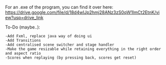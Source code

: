 For an .exe of the program, you can find it over here: 
https://drive.google.com/file/d/18d4wIJp2hmj28ANz3zS0qW1ImCt2EtnK/view?usp=drive_link

To-Do (maybe..):
  
    -Add Fxml, replace java way of doing ui
    -Add Transitions
    -Add centralised scene switcher and stage handler
    -Make the game resizable while retaining everything in the right order and aspect ratio
    -Scores when replaying (by pressing back, scores get reset)
